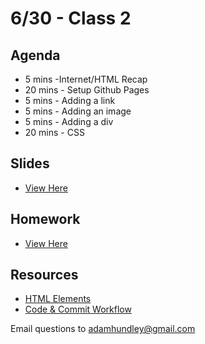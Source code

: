 # 6/30 - Class 2

## Agenda

* 5 mins -Internet/HTML Recap
* 20 mins - Setup Github Pages
* 5 mins - Adding a link
* 5 mins - Adding an image
* 5 mins - Adding a div
* 20 mins - CSS


## Slides
* [View Here](https://www.icloud.com/keynote/0f3wcsNET3Bzx0EiWQd-mONSw#fare%5Fharbor%5Fclass%5Ftwo)

## Homework
* [View Here](https://github.com/adamhundley/fare_harbor_code_class/blob/master/homework/class2homework.md)

## Resources

* [HTML Elements](http://www.w3schools.com/tags/ref_byfunc.asp)
* [Code & Commit Workflow](https://github.com/adamhundley/fare_harbor_code_class/blob/master/resources/code_and_commit_workflow.md)

Email questions to adamhundley@gmail.com

